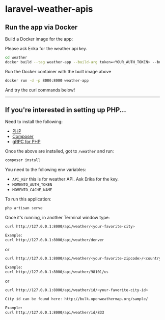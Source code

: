 # laravel-weather-apis

## Run the app via Docker

Build a Docker image for the app:

Please ask Erika for the weather api key.
```bash
cd weather
docker build --tag weather-app --build-arg token=<YOUR_AUTH_TOKEN> --build-arg key=<WEATHER_API_KEY> .
```

Run the Docker container with the built image above

```bash
docker run -d -p 8000:8000 weather-app
```

And try the curl commands below!

---

## If you're interested in setting up PHP...

Need to install the following:

- [PHP](https://www.php.net/manual/en/install.macosx.packages.php)
- [Composer](https://getcomposer.org/doc/00-intro.md#installation-linux-unix-macos)
- [gRPC for PHP](https://cloud.google.com/php/grpc)

Once the above are installed, got to `/weather` and run:

```bash
composer install
```

You need to the following env variables:

- `API_KEY` this is for weather API. Ask Erika for the key.
- `MOMENTO_AUTH_TOKEN`
- `MOMENTO_CACHE_NAME`

To run this application:

```bash
php artisan serve
```

Once it's running, in another Terminal window type:

```bash
curl http://127.0.0.1:8000/api/weather/<your-favorite-city>

Example:
curl http://127.0.0.1:8000/api/weather/denver
```

or

```bash
curl http://127.0.0.1:8000/api/weather/<your-favorite-zipcode>/<country-code-such-as-us>

Example:
curl http://127.0.0.1:8000/api/weather/98101/us
```

or

```bash
curl http://127.0.0.1:8000/api/weather/id/<your-favorite-city-id>

City id can be found here: http://bulk.openweathermap.org/sample/

Example:
curl http://127.0.0.1:8000/api/weather/id/833
```

